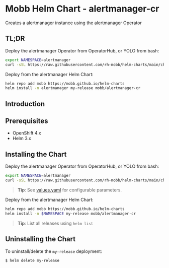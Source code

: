 # Mobb Helm Chart - alertmanager-cr

Creates a alertmanager instance using the alertmanager Operator

## TL;DR

Deploy the alertmanager Operator from OperatorHub, or YOLO from bash:

```bash
export NAMESPACE=alertmanager
curl -sSL https://raw.githubusercontent.com/rh-mobb/helm-charts/main/charts/rosa-federated-prometheus/files/deploy-operators.sh | bash
```

Deploy from the alertmanager Helm Chart:

```bash
helm repo add mobb https://mobb.github.io/helm-charts
helm install -n alertmanager my-release mobb/alertmanager-cr
```

## Introduction

## Prerequisites

- OpenShift 4.x
- Helm 3.x

## Installing the Chart

Deploy the alertmanager Operator from OperatorHub, or YOLO from bash:

```bash
export NAMESPACE=alertmanager
curl -sSL https://raw.githubusercontent.com/rh-mobb/helm-charts/main/charts/rosa-federated-prometheus/files/deploy-operators.sh | bash
```

> **Tip**: See [values.yaml](./values.yaml) for configurable parameters.


Deploy from the alertmanager Helm Chart:

```bash
helm repo add mobb https://mobb.github.io/helm-charts
helm install -n $NAMESPACE my-release mobb/alertmanager-cr
```

> **Tip**: List all releases using `helm list`

## Uninstalling the Chart

To uninstall/delete the `my-release` deployment:

```bash
$ helm delete my-release
```
